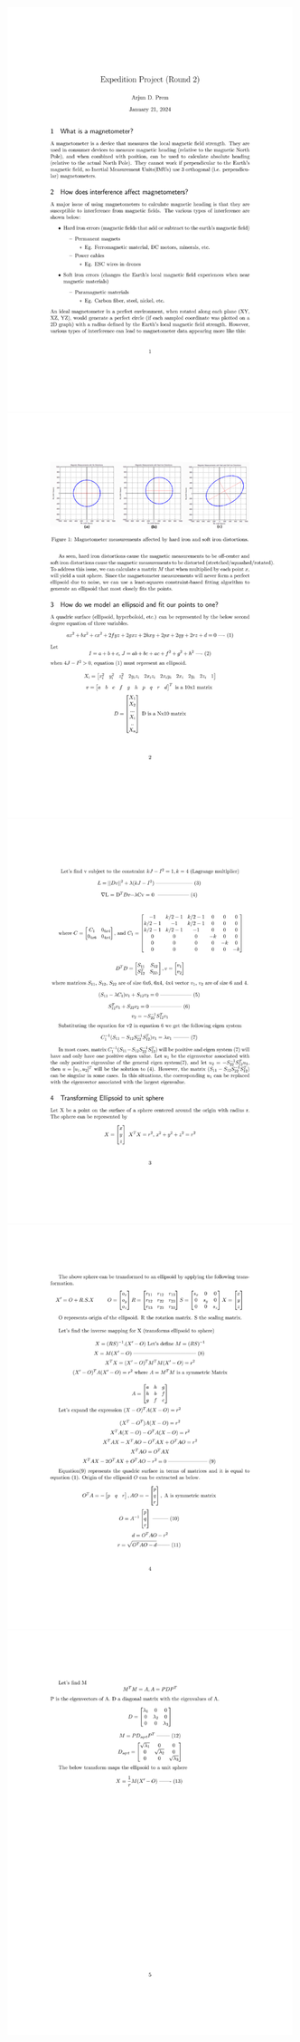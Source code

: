 ![](magnetometer_calibration-1.svg)  
![](magnetometer_calibration-2.svg)  
![](magnetometer_calibration-3.svg)  
![](magnetometer_calibration-4.svg)  
![](magnetometer_calibration-5.svg)  